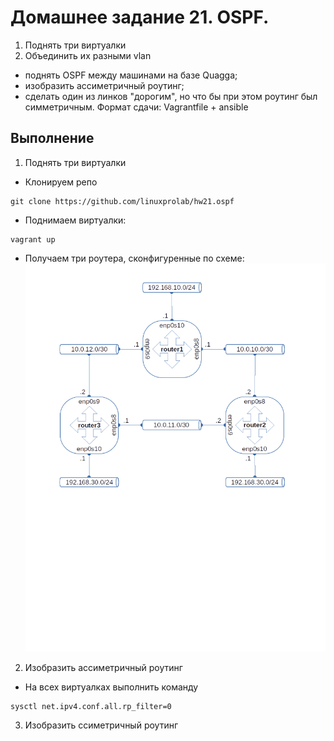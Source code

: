 # Домашнее задание 21. OSPF.
1. Поднять три виртуалки
2. Объединить их разными vlan
  - поднять OSPF между машинами на базе Quagga;
  - изобразить ассиметричный роутинг;
  - сделать один из линков "дорогим", но что бы при этом роутинг был симметричным. Формат сдачи: Vagrantfile + ansible
## Выполнение
1. Поднять три виртуалки
  - Клонируем репо
  ```
  git clone https://github.com/linuxprolab/hw21.ospf
  ```
  - Поднимаем виртуалки:
  ```
  vagrant up
  ```
  - Получаем три роутера, сконфигуренные по схеме:
  ![net scheme](img/hw21.ospf.png)
2. Изобразить ассиметричный роутинг
  - На всех виртуалках выполнить команду 
  ```
  sysctl net.ipv4.conf.all.rp_filter=0
  ```
3. Изобразить ссиметричный роутинг
